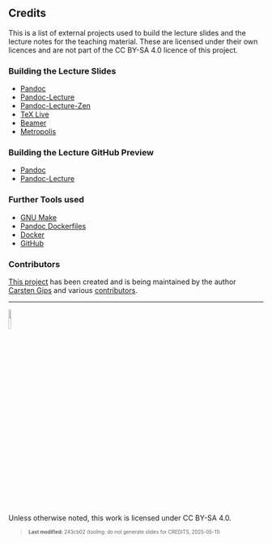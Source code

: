 ## Credits

This is a list of external projects used to build the lecture slides and
the lecture notes for the teaching material. These are licensed under
their own licences and are not part of the CC BY-SA 4.0 licence of this
project.

### Building the Lecture Slides

- [Pandoc](https://github.com/jgm/pandoc)
- [Pandoc-Lecture](https://github.com/cagix/pandoc-lecture)
- [Pandoc-Lecture-Zen](https://github.com/cagix/pandoc-lecture-zen)
- [TeX Live](http://tug.org/texlive/)
- [Beamer](https://github.com/josephwright/beamer)
- [Metropolis](https://github.com/matze/mtheme)

### Building the Lecture GitHub Preview

- [Pandoc](https://github.com/jgm/pandoc)
- [Pandoc-Lecture](https://github.com/cagix/pandoc-lecture)

### Further Tools used

- [GNU Make](https://www.gnu.org/software/make/)
- [Pandoc Dockerfiles](https://github.com/pandoc/dockerfiles)
- [Docker](https://www.docker.com/)
- [GitHub](https://github.com/)

### Contributors

[This
project](https://github.com/Programmiermethoden-CampusMinden/PM-Lecture)
has been created and is being maintained by the author [Carsten
Gips](https://github.com/cagix) and various
[contributors](https://github.com/Programmiermethoden-CampusMinden/PM-Lecture/graphs/contributors).

------------------------------------------------------------------------

<img src="https://licensebuttons.net/l/by-sa/4.0/88x31.png" width="10%">

Unless otherwise noted, this work is licensed under CC BY-SA 4.0.

<blockquote><p><sup><sub><strong>Last modified:</strong> 243cb02 (tooling: do not generate slides for CREDITS, 2025-05-11)<br></sub></sup></p></blockquote>
